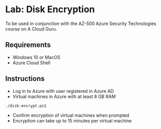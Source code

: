 # Lab: Disk Encryption

To be used in conjunction with the AZ-500 Azure Security Technologies course on A Cloud Guru.

## Requirements
* Windows 10 or MacOS
* Azure Cloud Shell 

## Instructions

* Log in to Azure with user registered in Azure AD
* Virtual machines in Azure with at least 8 GB RAM
```
./disk-encrypt.ps1
```
* Confirm encryption of virtual machines when prompted
* Encryption can take up to 15 minutes per virtual machine